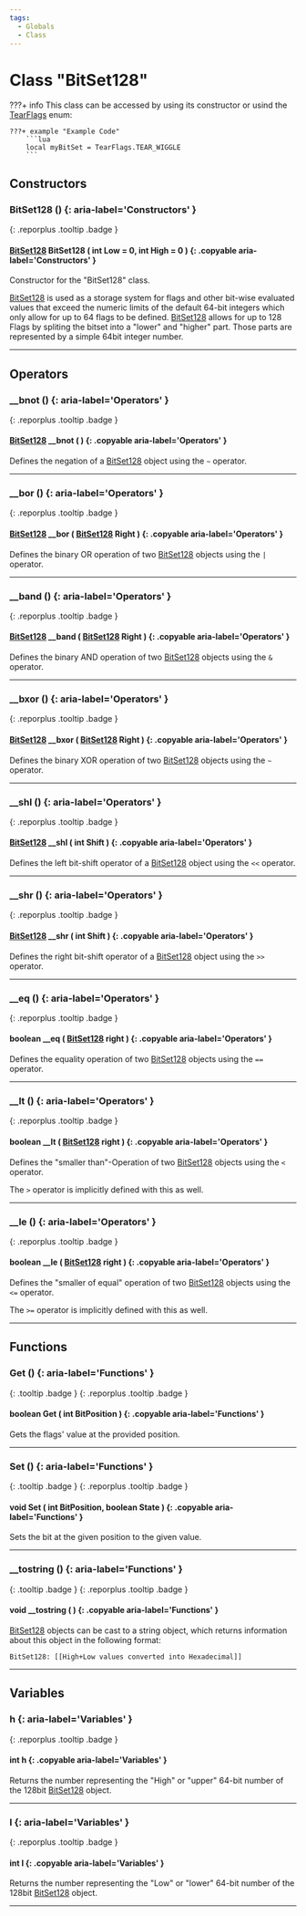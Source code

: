 ```yaml
---
tags:
  - Globals
  - Class
---
```

# Class "BitSet128"

???+ info
    This class can be accessed by using its constructor or usind the [TearFlags](enums/TearFlags.md) enum:

    ???+ example "Example Code"
        ```lua
        local myBitSet = TearFlags.TEAR_WIGGLE
        ```

## Constructors
### BitSet128 () {: aria-label='Constructors' }
[ ](#){: .reporplus .tooltip .badge }
#### [BitSet128](BitSet128.md) BitSet128 ( int Low = 0, int High = 0 ) {: .copyable aria-label='Constructors' }

Constructor for the "BitSet128" class.

[BitSet128](BitSet128.md) is used as a storage system for flags and other bit-wise evaluated values that exceed the numeric limits of the default 64-bit integers which only allow for up to 64 flags to be defined. [BitSet128](BitSet128.md) allows for up to 128 Flags by spliting the bitset into a "lower" and "higher" part. Those parts are represented by a simple 64bit integer number.
___
## Operators
### __bnot () {: aria-label='Operators' }
[ ](#){: .reporplus .tooltip .badge }
#### [BitSet128](BitSet128.md) __bnot ( ) {: .copyable aria-label='Operators' }
Defines the negation of a [BitSet128](BitSet128.md) object using the `~` operator.
___

### __bor () {: aria-label='Operators' }
[ ](#){: .reporplus .tooltip .badge }
#### [BitSet128](BitSet128.md) __bor ( [BitSet128](BitSet128.md) Right ) {: .copyable aria-label='Operators' }
Defines the binary OR operation of two [BitSet128](BitSet128.md) objects using the `|` operator.
___

### __band () {: aria-label='Operators' }
[ ](#){: .reporplus .tooltip .badge }
#### [BitSet128](BitSet128.md) __band ( [BitSet128](BitSet128.md) Right ) {: .copyable aria-label='Operators' }
Defines the binary AND operation of two [BitSet128](BitSet128.md) objects using the `&` operator.
___

### __bxor () {: aria-label='Operators' }
[ ](#){: .reporplus .tooltip .badge }
#### [BitSet128](BitSet128.md) __bxor ( [BitSet128](BitSet128.md) Right ) {: .copyable aria-label='Operators' }
Defines the binary XOR operation of two [BitSet128](BitSet128.md) objects using the `~` operator.
___

### __shl () {: aria-label='Operators' }
[ ](#){: .reporplus .tooltip .badge }
#### [BitSet128](BitSet128.md) __shl ( int Shift ) {: .copyable aria-label='Operators' }
Defines the left bit-shift operator of a [BitSet128](BitSet128.md) object using the `<<` operator.
___

### __shr () {: aria-label='Operators' }
[ ](#){: .reporplus .tooltip .badge }
#### [BitSet128](BitSet128.md) __shr ( int Shift ) {: .copyable aria-label='Operators' }
Defines the right bit-shift operator of a [BitSet128](BitSet128.md) object using the `>>` operator.
___

### __eq () {: aria-label='Operators' }
[ ](#){: .reporplus .tooltip .badge }
#### boolean __eq ( [BitSet128](BitSet128.md) right ) {: .copyable aria-label='Operators' }
Defines the equality operation of two [BitSet128](BitSet128.md) objects using the `==` operator.
___

### __lt () {: aria-label='Operators' }
[ ](#){: .reporplus .tooltip .badge }
#### boolean __lt ( [BitSet128](BitSet128.md) right ) {: .copyable aria-label='Operators' }
Defines the "smaller than"-Operation of two [BitSet128](BitSet128.md) objects using the `<` operator.

The `>` operator is implicitly defined with this as well.
___

### __le () {: aria-label='Operators' }
[ ](#){: .reporplus .tooltip .badge }
#### boolean __le ( [BitSet128](BitSet128.md) right ) {: .copyable aria-label='Operators' }
Defines the "smaller of equal" operation of two [BitSet128](BitSet128.md) objects using the `<=` operator.

The `>=` operator is implicitly defined with this as well.
___
## Functions
### Get () {: aria-label='Functions' }
[ ](#){: .tooltip .badge } [ ](#){: .reporplus .tooltip .badge }
#### boolean Get ( int BitPosition ) {: .copyable aria-label='Functions' }
Gets the flags' value at the provided position.
___

### Set () {: aria-label='Functions' }
[ ](#){: .tooltip .badge } [ ](#){: .reporplus .tooltip .badge }
#### void Set ( int BitPosition, boolean State ) {: .copyable aria-label='Functions' }
Sets the bit at the given position to the given value.

___

### __tostring () {: aria-label='Functions' }
[ ](#){: .tooltip .badge } [ ](#){: .reporplus .tooltip .badge }
#### void __tostring ( ) {: .copyable aria-label='Functions' }
[BitSet128](BitSet128.md) objects can be cast to a string object, which returns information about this object in the following format:

```
BitSet128: [[High+Low values converted into Hexadecimal]]
```

___
## Variables

### h {: aria-label='Variables' }
[ ](#){: .reporplus .tooltip .badge }
#### int h  {: .copyable aria-label='Variables' }
Returns the number representing the "High" or "upper" 64-bit number of the 128bit [BitSet128](BitSet128.md) object.
___
### l {: aria-label='Variables' }
[ ](#){: .reporplus .tooltip .badge }
#### int l  {: .copyable aria-label='Variables' }
Returns the number representing the "Low" or "lower" 64-bit number of the 128bit [BitSet128](BitSet128.md) object.
___